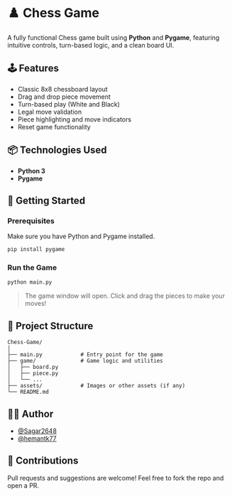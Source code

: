 
# ♟️ Chess Game

A fully functional Chess game built using **Python** and **Pygame**, featuring intuitive controls, turn-based logic, and a clean board UI.


## 🕹️ Features

- Classic 8x8 chessboard layout
- Drag and drop piece movement
- Turn-based play (White and Black)
- Legal move validation
- Piece highlighting and move indicators
- Reset game functionality

## 📦 Technologies Used

- **Python 3**
- **Pygame**

## 🚀 Getting Started

### Prerequisites

Make sure you have Python and Pygame installed.

```bash
pip install pygame
```

### Run the Game

```bash
python main.py
```

> The game window will open. Click and drag the pieces to make your moves!

## 📁 Project Structure

```
Chess-Game/
│
├── main.py            # Entry point for the game
├── game/              # Game logic and utilities
│   ├── board.py
│   ├── piece.py
│   └── ...
├── assets/            # Images or other assets (if any)
└── README.md
```


## 🧑‍💻 Author

- [@Sagar2648](https://github.com/Sagar2648)
- [@hemantk77](https://github.com/hemantk77)

## 🙌 Contributions

Pull requests and suggestions are welcome! Feel free to fork the repo and open a PR.

